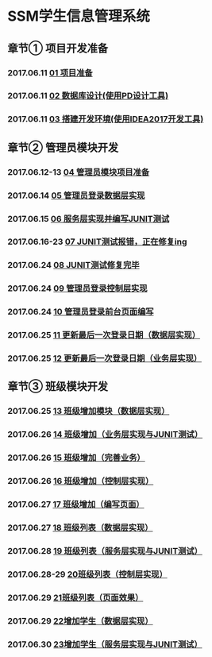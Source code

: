 # SSM学生信息管理系统  

## 章节①   项目开发准备
### 2017.06.11 [01 项目准备](/docs/chapter01_Project_development_preparation.md#01项目准备)  

### 2017.06.11 [02 数据库设计(使用PD设计工具)](/docs/chapter01_Project_development_preparation.md#02数据库设计使用pd设计工具)  

### 2017.06.11 [03 搭建开发环境(使用IDEA2017开发工具)](/docs/chapter01_Project_development_preparation.md#03搭建开发环境使用idea2017开发工具)  
## 章节②   管理员模块开发
### 2017.06.12-13 [04 管理员模块项目准备](/docs/chapter02_Admin.md#04管理员模块项目准备)

### 2017.06.14 [05 管理员登录数据层实现](/docs/chapter02_Admin.md#05管理员登录数据层实现)

### 2017.06.15 [06 服务层实现并编写JUNIT测试](/docs/chapter02_Admin.md#06服务层实现并编写junit测试)

### 2017.06.16-23 [07 JUNIT测试报错，正在修复ing](/docs/chapter02_Admin.md#07junit测试报错正在修复ing)

### 2017.06.24 [08 JUNIT测试修复完毕](/docs/chapter02_Admin.md#08junit修复完毕)

### 2017.06.24 [09 管理员登录控制层实现](/docs/chapter02_Admin.md#09管理员登录控制层实现)

### 2017.06.24 [10 管理员登录前台页面编写](/docs/chapter02_Admin.md#10管理员登录前台页面编写)  

### 2017.06.25 [11 更新最后一次登录日期（数据层实现）](/docs/chapter02_Admin.md#11更新最后一次登录日期数据层实现)  

### 2017.06.25 [12 更新最后一次登录日期（业务层实现）](/docs/chapter02_Admin.md#12更新最后一次登录日期业务层实现)  
## 章节③   班级模块开发
### 2017.06.25 [13 班级增加模块（数据层实现）](/docs/chapter03_Class.md#13班级增加模块数据层实现)  

### 2017.06.26 [14 班级增加（业务层实现与JUNIT测试）](/docs/chapter03_Class.md#14班级增加业务层实现与junit测试)  

### 2017.06.26 [15 班级增加（完善业务）](/docs/chapter03_Class.md#15班级增加完善业务)  

### 2017.06.26 [16 班级增加（控制层实现）](/docs/chapter03_Class.md#16班级增加控制层实现)  

### 2017.06.27 [17 班级增加（编写页面）](/docs/chapter03_Class.md#17班级增加（编写页面）)  

### 2017.06.27 [18 班级列表（数据层实现）](/docs/chapter03_Class.md#18班级列表数据层实现)  

### 2017.06.28 [19 班级列表（服务层实现与JUNIT测试）](/docs/chapter03_Class.md#19班级列表服务层实现与junit测试)  

### 2017.06.28-29  [20班级列表（控制层实现）](/docs/chapter03_Class.md#20班级列表控制层实现)

### 2017.06.29  [21班级列表（页面效果）](/docs/chapter03_Class.md#21班级列表页面效果)

### 2017.06.29 [22增加学生（数据层实现）](/docs/chapter04_Student.md#22增加学生数据层实现)

### 2017.06.30 [23增加学生（服务层实现与JUNIT测试）](/docs/chapter04_Student.md#23增加学生服务层实现与JUNIT测试)